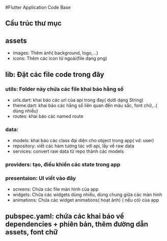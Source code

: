 #Flutter Application Code Base

## Cấu trúc thư mục

## assets

- images: Thêm ảnh( background, logo,...)
- icons: Thêm các icon từ ngoài(file dạng png)

## lib: Đặt các file code trong đây

### utils: Folder này chứa các file khai báo hằng số

- urls.dart: khai báo các url của api trong đay( dưới dạng String)
- theme.dart: khai báo các hằng số liên quan đến màu sắc, font chữ,..( dùng nhiều)
- routes: khai báo các named route

### data:

- models: khai báo các class đại diện cho object trong app( vd: user)
- repository: viết các hàm tương tác với api, lấy về raw data
- services: convert raw data từ repo thành các models

### providers: tạo, điều khiển các state trong app

### presentaion: UI viết vào đây

- screens: Chứa các file màn hình của app
- widgets: Chứa các widgets dùng nhiều, dùng chung giữa các màn hình
- animations: Chứa các widget animations( hoạt ảnh) ( nếu có) của app

## pubspec.yaml: chứa các khai báo về dependencies + phiên bản, thêm đường dẫn assets, font chữ
